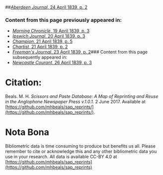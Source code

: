 ##[*Aberdeen Journal*, 24 April 1839, p. 2](https://mhbeals.github.io/sap_html/Aberdeen-Journal/Aberdeen-Journal-24-April-1839-p-2)

### Content from this page previously appeared in:
+ [*Morning Chronicle*, 19 April 1839, p. 3](https://mhbeals.github.io/sap_html/Morning-Chronicle/Morning-Chronicle-19-April-1839-p-3)
+ [*Ipswich Journal*, 20 April 1839, p. 3](https://mhbeals.github.io/sap_html/Ipswich-Journal/Ipswich-Journal-20-April-1839-p-3)
+ [*Champion*, 21 April 1839, p. 5](https://mhbeals.github.io/sap_html/Champion/Champion-21-April-1839-p-5)
+ [*Chartist*, 21 April 1839, p. 2](https://mhbeals.github.io/sap_html/Chartist/Chartist-21-April-1839-p-2)
+ [*Freeman's Journal*, 23 April 1839, p. 2](https://mhbeals.github.io/sap_html/Freeman's-Journal/Freeman's-Journal-23-April-1839-p-2)### Content from this page subsequently appeared in:
+ [*Newcastle Courant*, 26 April 1839, p. 3](https://mhbeals.github.io/sap_html/Newcastle-Courant/Newcastle-Courant-26-April-1839-p-3)
                    
# Citation: 

Beals. M. H. *Scissors and Paste Database: A Map of Reprinting and Reuse in the Anglophone Newspaper Press v.1.0.1.* 2 June 2017. Available at [https://github.com/mhbeals/sap_reprints/](https://github.com/mhbeals/sap_reprints/). 
                    
# Nota Bona

Bibliometric data is time consuming to produce but benefits us all. Please remember to cite or acknowledge this and any other bibliometric data you use in your research. All data is available CC-BY 4.0 at [https://github.com/mhbeals/sap_reprints](https://github.com/mhbeals/sap_reprints)